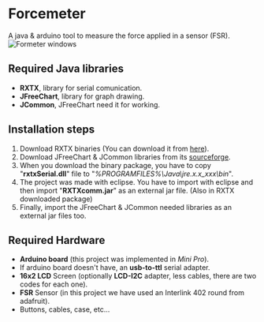 # Forcemeter
A java & arduino tool to measure the force applied in a sensor (FSR).
![Formeter windows](https://bitbucket.org/iordic/forcemeter/raw/master/screenshots/connected_small.png)
## Required Java libraries
* **RXTX**, library for serial comunication.
* **JFreeChart**, library for graph drawing.
* **JCommon**, JFreeChart need it for working.

## Installation steps
1. Download RXTX binaries (You can download it from [here](http://rxtx.qbang.org/wiki/index.php/Download)).
2. Download JFreeChart & JCommon libraries from its [sourceforge](https://sourceforge.net/projects/jfreechart/files/).
3. When you download the binary package, you have to copy "**rxtxSerial.dll**" file to "*%PROGRAMFILES%\\Java\\jre.x.x_xxx\\bin*".
4. The project was made with eclipse. You have to import with eclipse and then import "**RXTXcomm.jar**" as an external jar file. (Also in RXTX downloaded package)
5. Finally, import the JFreeChart & JCommon needed libraries as an external jar files too.
## Required Hardware
* **Arduino board** (this project was implemented in *Mini Pro*).
* If arduino board doesn't have, an **usb-to-ttl** serial adapter.
* **16x2 LCD** Screen (optionally **LCD-I2C** adapter, less cables, there are two codes for each one).
* **FSR** Sensor (in this project we have used an Interlink 402 round from adafruit).
* Buttons, cables, case, etc...
